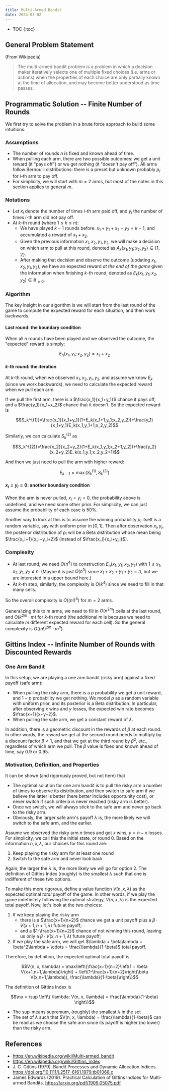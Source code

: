 ```yaml
---
title: Multi-Armed Bandit
date: 2024-03-02
---
```


* TOC
{:toc}

## General Problem Statement

(From Wikipedia)

> The multi-armed bandit problem is a problem in which a decision maker iteratively selects one of multiple fixed
> choices (i.e. arms or actions) when the properties of each choice are only partially known at the time of allocation,
> and may become better understood as time passes.

## Programmatic Solution -- Finite Number of Rounds

We first try to solve the problem in a brute force approach to build some intuitions.

### Assumptions

* The number of rounds $n$ is fixed and known ahead of time.
* When pulling each arm, there are two possible outcomes: we get a unit reward (it "pays off") or we get nothing (it
  "doesn't pay off"). All arms follow Bernoulli distributions: there is a preset but unknown probably $p_i$ for $i$-th
  arm to pay off.
* For simplicity, we will start with $m=2$ arms, but most of the notes in this section applies to general $m$.

### Notations

* Let $x_i$ denote the number of times $i$-th arm paid off, and $y_i$ the number of times $i$-th arm did not pay off. 
* At $k$-th round (where $1 \leq k \leq n$):
  * We have played $k-1$ rounds before: $x_1 + y_1 + x_2 + y_2 = k-1$, and accumulated a reward of $x_1+x_2$.
  * Given the previous information $x_1, x_2, y_1, y_2$, we will make a decision on which arm to pull at this round,
    denoted as $A_k(x_1, y_1; x_2, y_2)\in\{1,2\}$.
  * After making that decision and observe the outcome (updating $x_1, x_2, y_1, y_2$), we have an expected reward 
    _at the end of the game_ given the information when finishing $k$-th round, denoted as 
    $E_k(x_1, y_1; x_2, y_2)\in\mathbb{R}_{\ge0}$.

### Algorithm

The key insight in our algorithm is we will start from the last round of the game to compute the expected reward for
each situation, and then work backwards.

#### Last round: the boundary condition

When all $n$ rounds have been played and we observed the outcome, the "expected" reward is simply:

$$E_n(x_1, y_1; x_2, y_2) = x_1 + x_2$$

#### $k$-th round: the iteration

At $k$-th round, when we observed $x_1, x_2, y_1, y_2$, and assume we know $E_k$ (since we work backwards), we need to
calculate the expected reward when we pull each arm.

If we pull the first arm, there is a $\frac{x_1}{x_1+y_1}$ chance it pays off, and a $\frac{y_1}{x_1+x_2}$ chance that
it doesn't. So the expected reward is

$$S_k^{(1)}=\frac{x_1}{x_1+y_1}(1+E_k(x_1+1,y_1;x_2,y_2))+\frac{y_1}{x_1+y_1}E_k(x_1,y_1+1;x_2,y_2)$$

Similarly, we can calculate $S_k^{(2)}$ as

$$S_k^{(2)}=\frac{x_2}{x_2+y_2}(1+E_k(x_1,y_1;x_2+1,y_2))+\frac{y_2}{x_2+y_2}E_k(x_1,y_1;x_2,y_2+1)$$

And then we just need to pull the arm with higher reward:

$$E_{k-1}=\max(S_k^{(1)},S_k^{(2)})$$

#### $x_i=y_i=0$: another boundary condition

When the arm is never pulled, $x_i=y_i=0$, the probability above is undefined, and we need some other prior.
For simplicity, we can just assume the probability of each case is 50%.

Another way to look at this is to assume the winning probability $p_i$ itself is a random variable, say with uniform
prior in $[0,1]$. Then after observation $x_i, y_i$, the posterior distribution of $p_i$ will be a Beta distribution
whose mean being $\frac{x_i+1}{x_i+y_i+2}$ (instead of $\frac{x_i}{x_i+y_i}$).

### Complexity

* At last round, we need $O(n^4)$ to construction $E_n(x_1, y_1; x_2, y_2)$ with $1 \leq x_1,x_2,y_1,y_2 \leq n$. (Maybe
  it is just $O(n^3)$ since $x_1+x_2+y_1+y_2=n$, but we are interested in a upper bound here.)
* At $k$-th step, similarly, the complexity is $O(k^4)$ since we need to fill in that many cells.

So the overall complexity is $O((n!)^4)$ for $m=2$ arms.

Generalizing this to $m$ arms, we need to fill in $O(n^{2m})$ cells at the last round, and $O(k^{2m}\cdot m)$ for $k$-th
round (the additional $m$ is because we need to calculate $m$ different expected reward for each cell). So the general
complexity is $O((n!)^{2m}\cdot m^n)$.

## Gittins Index -- Infinite Number of Rounds with Discounted Rewards

### One Arm Bandit

In this setup, we are playing a one arm bandit (risky arm) against a fixed payoff (safe arm):

* When pulling the risky arm, there is a $p$ probability we get a unit reward, and $1-p$ probability we get nothing.
  We model $p$ as a random variable with uniform prior, and its posterior is a Beta distribution.
  In particular, after observing $x$ wins and $y$ losses, the expected win rate becomes $\frac{x+1}{x+y+2}$.
* When pulling the safe arm, we get a constant reward of $\lambda$.

In addition, there is a geometric discount in the rewards of $\beta$ at each round. In other words, the reward we get
at the second round needs to multiply by a discount factor $\beta<1$, and that we get at the third round by $\beta^2$,
etc., regardless of which arm we pull. The $\beta$ value is fixed and known ahead of time, say 0.9 or 0.95.

### Motivation, Definition, and Properties

It can be shown (and rigorously proved, but not here) that

* The optimal solution for one arm bandit is to pull the risky arm a number of times to observe its distribution, and
  then switch to safe arm if we believe the latter is better (here _better_ includes opportunity cost), or never switch
  if such criteria is never reached (risky arm is better).
* Once we switch, we will always stick to the safe arm and never go back to the risky arm.
* Obviously, the larger safe arm's payoff $\lambda$ is, the more likely we will switch to the safe arm, and the earlier.

Assume we observed the risky arm $n$ times and got $x$ wins, $y=n-x$ losses. For simplicity, we call this the initial
state, or round 0. Based on the information $n, x, \lambda$, our choices for this round are:

1. Keep playing the risky arm for at least one round
2. Switch to the safe arm and never look back

Again, the larger the $\lambda$ is, the more likely we will go for option 2. The definition of Gittins Index (roughly)
is the smallest $\lambda$ such that one is indifferent of these two options.

To make this more rigorous, define a value function $V(n, x, \lambda)$ as the expected optimal _total_ payoff of the
game. In other words, if we play the game indefinitely following the optimal strategy, $V(n, x, \lambda)$ is the
expected total payoff. Now, let's look at the two choices:

1. If we keep playing the risky arm 
   * there is a $\frac{x+1}{n+2}$ chance we get a unit payoff plus a $\beta\cdot V(x+1, n+1, \lambda)$ future payoff;
   * and a $1-\frac{x+1}{n+2}$ chance of not winning this round, leaving us only a $\beta\cdot V(x, n+1, \lambda)$
     future payoff;
2. If we play the safe arm, we will get $\lambda + \beta\lambda + \beta^2\lambda + \cdots = \frac{\lambda}{1-\beta}$
   total payoff.

Therefore, by definition, the expected optimal total payoff is

$$V(n, x, \lambda) = \max\left\{\frac{x+1}{n+2}\left(1 + \beta V(x+1,n+1,\lambda)\right) + \left(1-\frac{x+1}{n+2}\right)\beta V(x,n+1,\lambda)), \frac{\lambda}{1-\beta}\right\}$$

The definition of Gittins Index is

$$\nu = \sup \left\{ \lambda: V(n, x, \lambda) = \frac{\lambda}{1-\beta} \right\}$$

* The $\sup$ means supremum, (roughly) the smallest $\lambda$ in the set 
* The set of $\lambda$ such that $V(n, x, \lambda) = \frac{\lambda}{1-\beta}$ can be read as we choose the safe arm
  since its payoff is higher (no lower) than the risky arm.

## References

* <https://en.wikipedia.org/wiki/Multi-armed_bandit>
* <https://en.wikipedia.org/wiki/Gittins_index>
* J. C. Gittins (1979). Bandit Processes and Dynamic Allocation Indices.
  <https://doi.org/10.1111/j.2517-6161.1979.tb01068.x>
* James Edwards (2019). Practical Calculation of Gittins Indices for Multi-armed Bandits.
  <https://arxiv.org/pdf/1909.05075.pdf>
